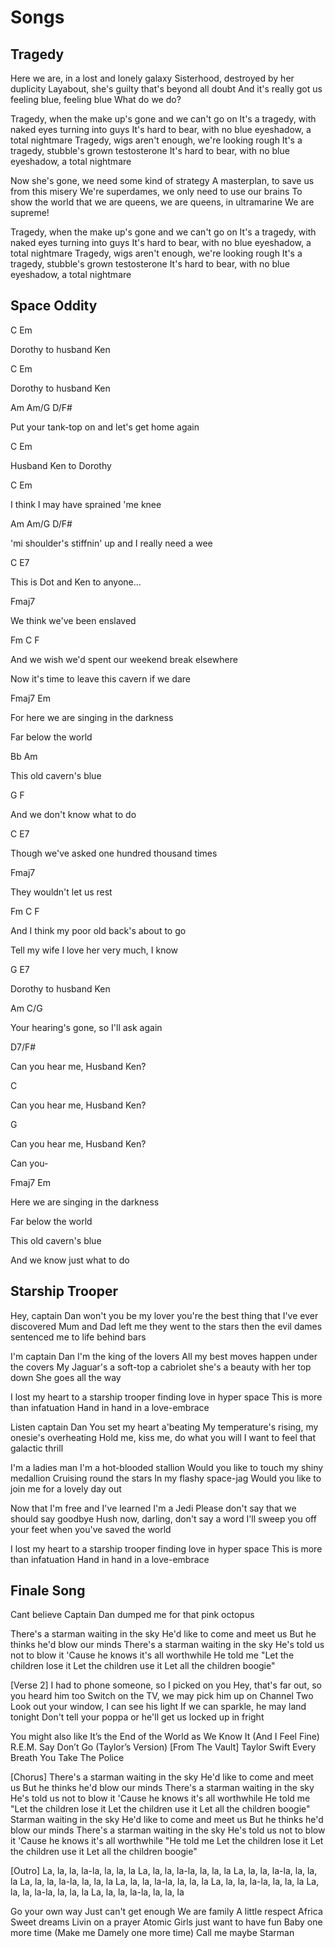 # Songs

## Tragedy

Here we are, in a lost and lonely galaxy
Sisterhood, destroyed by her duplicity
Layabout, she's guilty that's beyond all doubt
And it's really got us feeling blue, feeling blue
What do we do?

Tragedy, when the make up's gone and we can't go on
It's a tragedy, with naked eyes turning into guys
It's hard to bear, with no blue eyeshadow, a total nightmare
Tragedy, wigs aren't enough, we're looking rough
It's a tragedy, stubble's grown testosterone
It's hard to bear, with no blue eyeshadow, a total nightmare

Now she's gone, we need some kind of strategy
A masterplan, to save us from this misery
We're superdames, we only need to use our brains
To show the world that we are queens, we are queens, in ultramarine
We are supreme!

Tragedy, when the make up's gone and we can't go on
It's a tragedy, with naked eyes turning into guys
It's hard to bear, with no blue eyeshadow, a total nightmare
Tragedy, wigs aren't enough, we're looking rough
It's a tragedy, stubble's grown testosterone
It's hard to bear, with no blue eyeshadow, a total nightmare

## Space Oddity

C Em

Dorothy to husband Ken

C Em

Dorothy to husband Ken

Am Am/G D/F#

Put your tank-top on and let's get home again

C Em

Husband Ken to Dorothy

C Em

I think I may have sprained 'me knee

Am Am/G D/F#

'mi shoulder's stiffnin' up and I really need a wee

C E7

This is Dot and Ken to anyone...

Fmaj7

We think we've been enslaved

Fm C F

And we wish we'd spent our weekend break elsewhere

Now it's time to leave this cavern if we dare

Fmaj7 Em

For here we are singing in the darkness

Far below the world

Bb Am

This old cavern's blue

G F

And we don't know what to do

C E7

Though we've asked one hundred thousand times

Fmaj7

They wouldn't let us rest

Fm C F

And I think my poor old back's about to go

Tell my wife I love her very much, I know

G E7

Dorothy to husband Ken

Am C/G

Your hearing's gone, so I'll ask again

D7/F#

Can you hear me, Husband Ken?

C

Can you hear me, Husband Ken?

G

Can you hear me, Husband Ken?

Can you-

Fmaj7 Em

Here we are singing in the darkness

Far below the world

This old cavern's blue

And we know just what to do

## Starship Trooper

Hey, captain Dan
won't you be my lover
you're the best thing
that I've ever discovered
Mum and Dad left me
they went to the stars
then the evil dames sentenced me to life behind bars

I'm captain Dan
I'm the king of the lovers
All my best moves happen under the covers
My Jaguar's a soft-top
a cabriolet
she's a beauty with her top down
She goes all the way

I lost my heart
to a starship trooper
finding love in hyper space
This is more than infatuation
Hand in hand in a love-embrace

Listen captain Dan
You set my heart a'beating
My temperature's rising,
my onesie's overheating
Hold me, kiss me, do what you will
I want to feel that galactic thrill

I'm a ladies man
I'm a hot-blooded stallion
Would you like to touch my shiny medallion
Cruising round the stars
In my flashy space-jag
Would you like to join me for a lovely day out

Now that I'm free and I've learned I'm a Jedi
Please don't say that we should say goodbye
Hush now, darling, don't say a word
I'll sweep you off your feet when you've saved the world

I lost my heart
to a starship trooper
finding love in hyper space
This is more than infatuation
Hand in hand in a love-embrace

## Finale Song

Cant believe Captain Dan dumped me for that pink octopus

There's a starman waiting in the sky
He'd like to come and meet us
But he thinks he'd blow our minds
There's a starman waiting in the sky
He's told us not to blow it
'Cause he knows it's all worthwhile
He told me
"Let the children lose it
Let the children use it
Let all the children boogie"

[Verse 2]
I had to phone someone, so I picked on you
Hey, that's far out, so you heard him too
Switch on the TV, we may pick him up on Channel Two
Look out your window, I can see his light
If we can sparkle, he may land tonight
Don't tell your poppa or he'll get us locked up in fright

You might also like
It’s the End of the World as We Know It (And I Feel Fine)
R.E.M.
Say Don’t Go (Taylor’s Version) [From The Vault]
Taylor Swift
Every Breath You Take
The Police

[Chorus]
There's a starman waiting in the sky
He'd like to come and meet us
But he thinks he'd blow our minds
There's a starman waiting in the sky
He's told us not to blow it
'Cause he knows it's all worthwhile
He told me
"Let the children lose it
Let the children use it
Let all the children boogie"
Starman waiting in the sky
He'd like to come and meet us
But he thinks he'd blow our minds
There's a starman waiting in the sky
He's told us not to blow it
'Cause he knows it's all worthwhile
"He told me
Let the children lose it
Let the children use it
Let all the children boogie"

[Outro]
La, la, la, la-la, la, la, la
La, la, la, la-la, la, la, la
La, la, la, la-la, la, la, la
La, la, la, la-la, la, la, la
La, la, la, la-la, la, la, la
La, la, la, la-la, la, la, la
La, la, la, la-la, la, la, la
La, la, la, la-la, la, la, la

Go your own way
Just can't get enough
We are family
A little respect
Africa
Sweet dreams
Livin on a prayer
Atomic
Girls just want to have fun
Baby one more time (Make me Damely one more time)
Call me maybe
Starman
